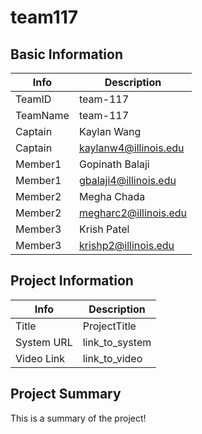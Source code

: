 # team117

## Basic Information

|   Info      |        Description     |
| ----------- | ---------------------- |
| TeamID      |        team-117        |
| TeamName    |        team-117        |
| Captain     |       Kaylan Wang      |
| Captain     |  kaylanw4@illinois.edu |
| Member1     |     Gopinath Balaji    |
| Member1     |  gbalaji4@illinois.edu |
| Member2     |       Megha Chada      |
| Member2     |  megharc2@illinois.edu |
| Member3     |       Krish Patel      |
| Member3     |  krishp2@illinois.edu  |

## Project Information

|   Info      |        Description     |
| ----------- | ---------------------- |
|  Title      |       ProjectTitle     |
| System URL  |      link_to_system    |
| Video Link  |      link_to_video     |

## Project Summary

This is a summary of the project!
